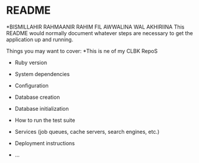 # README
*BISMILLAHIR RAHMAANIR RAHIM FIL AWWALINA WAL AKHIRIINA
This README would normally document whatever steps are necessary to get the
application up and running.

Things you may want to cover:
*This is ne of my CLBK RepoS
* Ruby version

* System dependencies

* Configuration

* Database creation

* Database initialization

* How to run the test suite

* Services (job queues, cache servers, search engines, etc.)

* Deployment instructions

* ...
